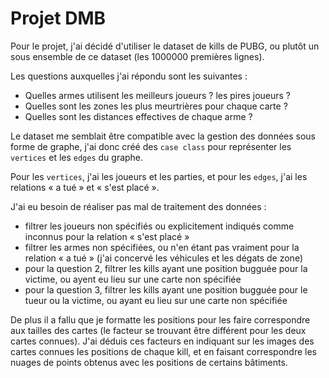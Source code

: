 # Projet DMB

Pour le projet, j'ai décidé d'utiliser le dataset de kills de PUBG,
ou plutôt un sous ensemble de ce dataset (les 1000000 premières lignes).

Les questions auxquelles j'ai répondu sont les suivantes :
- Quelles armes utilisent les meilleurs joueurs ? les pires joueurs ?
- Quelles sont les zones les plus meurtrières pour chaque carte ?
- Quelles sont les distances effectives de chaque arme ?

Le dataset me semblait être compatible avec la gestion des données sous forme de graphe,
j'ai donc créé des `case class` pour représenter les `vertices` et les `edges` du graphe.

Pour les `vertices`, j'ai les joueurs et les parties, et pour les `edges`, j'ai les relations
« a tué » et « s'est placé ».

J'ai eu besoin de réaliser pas mal de traitement des données :
- filtrer les joueurs non spécifiés ou explicitement indiqués comme inconnus pour la relation « s'est placé »
- filtrer les armes non spécifiées, ou n'en étant pas vraiment pour la relation « a tué » (j'ai concervé les véhicules et les dégats de zone)
- pour la question 2, filtrer les kills ayant une position bugguée pour la victime, ou ayent eu lieu sur une carte non spécifiée
- pour la question 3, filtrer les kills ayant une position bugguée pour le tueur ou la victime, ou ayant eu lieu sur une carte non spécifiée

De plus il a fallu que je formatte les positions pour les faire correspondre aux tailles des cartes (le facteur se trouvant être différent pour les deux cartes connues). J'ai déduis ces facteurs en indiquant sur les images des cartes connues les positions de chaque kill, et en faisant correspondre les nuages de points
obtenus avec les positions de certains bâtiments.
